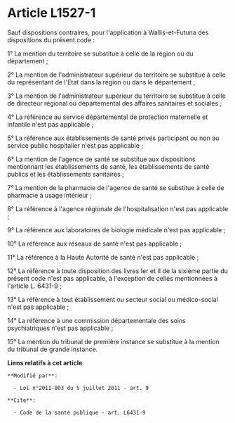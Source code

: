 # Article L1527-1

Sauf dispositions contraires, pour l'application à Wallis-et-Futuna des dispositions du présent code : 

1° La mention du territoire se substitue à celle de la région ou du département ; 

2° La mention de l'administrateur supérieur du territoire se substitue à celle du représentant de l'Etat dans la région ou
dans le département ; 

3° La mention de l'administrateur supérieur du territoire se substitue à celle de directeur régional ou départemental des
affaires sanitaires et sociales ; 

4° La référence au service départemental de protection maternelle et infantile n'est pas applicable ; 

5° La référence aux établissements de santé privés participant ou non au service public hospitalier n'est pas applicable ; 

6° La mention de l'agence de santé se substitue aux dispositions mentionnant les établissements de santé, les établissements
de santé publics et les établissements sanitaires ; 

7° La mention de la pharmacie de l'agence de santé se substitue à celle de pharmacie à usage intérieur ; 

8° La référence à l'agence régionale de l'hospitalisation n'est pas applicable ; 

9° La référence aux laboratoires de biologie médicale n'est pas applicable ; 

10° La référence aux réseaux de santé n'est pas applicable ; 

11° La référence à la Haute Autorité de santé n'est pas applicable ; 

12° La référence à toute disposition des livres Ier et II de la sixième partie du présent code n'est pas applicable, à
l'exception de celles mentionnées à l'article L. 6431-9 ; 

13° La référence à tout établissement ou secteur social ou médico-social n'est pas applicable ; 

14° La référence à une commission départementale des soins psychiatriques n'est pas applicable ; 

15° La mention du tribunal de première instance se substitue à la mention du tribunal de grande instance.

**Liens relatifs à cet article**

	**Modifié par**:

	  - Loi n°2011-803 du 5 juillet 2011 - art. 9

	**Cite**:

	  - Code de la santé publique - art. L6431-9
